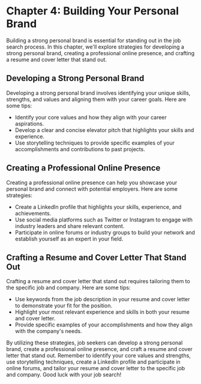 Chapter 4: Building Your Personal Brand
=======================================

Building a strong personal brand is essential for standing out in the job search process. In this chapter, we'll explore strategies for developing a strong personal brand, creating a professional online presence, and crafting a resume and cover letter that stand out.

Developing a Strong Personal Brand
----------------------------------

Developing a strong personal brand involves identifying your unique skills, strengths, and values and aligning them with your career goals. Here are some tips:

* Identify your core values and how they align with your career aspirations.
* Develop a clear and concise elevator pitch that highlights your skills and experience.
* Use storytelling techniques to provide specific examples of your accomplishments and contributions to past projects.

Creating a Professional Online Presence
---------------------------------------

Creating a professional online presence can help you showcase your personal brand and connect with potential employers. Here are some strategies:

* Create a LinkedIn profile that highlights your skills, experience, and achievements.
* Use social media platforms such as Twitter or Instagram to engage with industry leaders and share relevant content.
* Participate in online forums or industry groups to build your network and establish yourself as an expert in your field.

Crafting a Resume and Cover Letter That Stand Out
-------------------------------------------------

Crafting a resume and cover letter that stand out requires tailoring them to the specific job and company. Here are some tips:

* Use keywords from the job description in your resume and cover letter to demonstrate your fit for the position.
* Highlight your most relevant experience and skills in both your resume and cover letter.
* Provide specific examples of your accomplishments and how they align with the company's needs.

By utilizing these strategies, job seekers can develop a strong personal brand, create a professional online presence, and craft a resume and cover letter that stand out. Remember to identify your core values and strengths, use storytelling techniques, create a LinkedIn profile and participate in online forums, and tailor your resume and cover letter to the specific job and company. Good luck with your job search!
